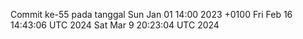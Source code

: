 Commit ke-55 pada tanggal Sun Jan 01 14:00 2023 +0100
Fri Feb 16 14:43:06 UTC 2024
Sat Mar  9 20:23:04 UTC 2024
